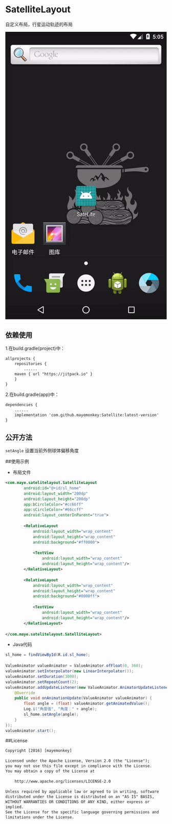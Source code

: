 # SatelliteLayout

自定义布局，行星运动轨迹的布局

![效果演示](https://github.com/mayemonkey/Satellite/blob/master/sample.gif)

## 依赖使用
1.在build.gradle(project)中：
```
allprojects {
    repositories {
        ......
	maven { url "https://jitpack.io" }
    }
}
```
2.在build.gradle(app)中：
```
dependencies {
    ......
    implementation 'com.github.mayemonkey:Satellite:latest-version'
}
```

## 公开方法
```setAngle```                           设置当前外侧球体偏移角度
 

##使用示例

- 布局文件

```xml
<com.maye.satelitelayout.SatelliteLayout
        android:id="@+id/sl_home"
        android:layout_width="200dp"
        android:layout_height="200dp"
        app:bCircleColor="#cc66ff"
        app:sCircleColor="#66ccff"
        android:layout_centerInParent="true">

        <RelativeLayout
            android:layout_width="wrap_content"
            android:layout_height="wrap_content"
            android:background="#ff0000">

            <TextView
                android:layout_width="wrap_content"
                android:layout_height="wrap_content"/>
        </RelativeLayout>

        <RelativeLayout
            android:layout_width="wrap_content"
            android:layout_height="wrap_content"
            android:background="#0000ff">

            <TextView
                android:layout_width="wrap_content"
                android:layout_height="wrap_content"/>
        </RelativeLayout>

</com.maye.satelitelayout.SatelliteLayout>
```

- Java代码

```Java
sl_home = findViewById(R.id.sl_home);

ValueAnimator valueAnimator = ValueAnimator.ofFloat(0, 360);
valueAnimator.setInterpolator(new LinearInterpolator());
valueAnimator.setDuration(3000);
valueAnimator.setRepeatCount(2);
valueAnimator.addUpdateListener(new ValueAnimator.AnimatorUpdateListener() {
    @Override
    public void onAnimationUpdate(ValueAnimator valueAnimator) {
        float angle = (float) valueAnimator.getAnimatedValue();
        Log.i("角度值", "角度：" + angle);
        sl_home.setAngle(angle);
    }
});
valueAnimator.start();
```

##License
```
Copyright [2016] [mayemonkey]

Licensed under the Apache License, Version 2.0 (the "License");
you may not use this file except in compliance with the License.
You may obtain a copy of the License at

    http://www.apache.org/licenses/LICENSE-2.0

Unless required by applicable law or agreed to in writing, software
distributed under the License is distributed on an "AS IS" BASIS,
WITHOUT WARRANTIES OR CONDITIONS OF ANY KIND, either express or implied.
See the License for the specific language governing permissions and
limitations under the License.
```
